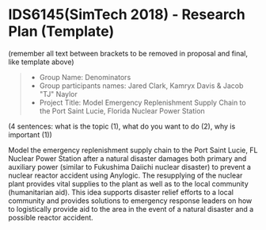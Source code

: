 # IDS6145(SimTech 2018) - Research Plan (Template)
(remember all text between brackets to be removed in proposal and final, like template above)

> * Group Name: Denominators
> * Group participants names: Jared Clark, Kamryx Davis & Jacob "TJ" Naylor
> * Project Title: Model Emergency Replenishment Supply Chain to the Port Saint Lucie, Florida Nuclear Power Station

(4 sentences: what is the topic (1), what do you want to do (2), why is important (1))

Model the emergency replenishment supply chain to the Port Saint Lucie, FL Nuclear Power Station after a natural disaster damages both primary and auxiliary power (similar to Fukushima Daiichi nuclear disaster) to prevent a nuclear reactor accident using Anylogic. The resupplying of the nuclear plant provides vital supplies to the plant as well as to the local community (humanitarian aid). This idea supports disaster relief efforts to a local community and provides solutions to emergency response leaders on how to logistically provide aid to the area in the event of a natural disaster and a possible reactor accident.


